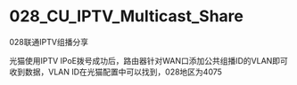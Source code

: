 # 028_CU_IPTV_Multicast_Share
028联通IPTV组播分享

光猫使用IPTV IPoE拨号成功后，路由器针对WAN口添加公共组播ID的VLAN即可收到数据，VLAN ID在光猫配置中可以找到，028地区为4075

